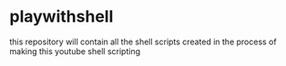 # playwithshell

this repository will contain all the shell scripts  created in the process of making this youtube shell
scripting 
